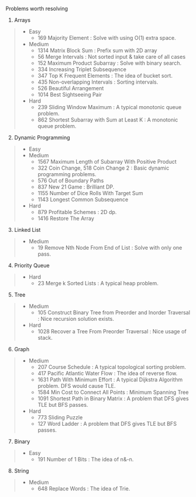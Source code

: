 Problems worth resolving 

1. Arrays
>* Easy
>    * 169 Majority Element : Solve with using O(1) extra space.
>* Medium
>    * 1314 Matrix Block Sum : Prefix sum with 2D array
>    * 56 Merge Intervals : Not sorted input & take care of all cases
>    * 152 Maximum Product Subarray : Solve with binary search. 
>    * 334 Increasing Triplet Subsequence
>    * 347 Top K Frequent Elements : The idea of bucket sort.
>    * 435 Non-overlapping Intervals : Sorting intervals. 
>    * 526 Beautiful Arrangement
>    * 1014 Best Sightseeing Pair
>* Hard
>    * 239 Sliding Window Maximum : A typical monotonic queue problem. 
>    * 862 Shortest Subarray with Sum at Least K : A monotonic queue problem. 
2. Dynamic Programming
>* Easy
>* Medium
>    * 1567 Maximum Length of Subarray With Positive Product
>    * 322 Coin Change, 518 Coin Change 2 : Basic dynamic programming problems. 
>    * 576 Out of Boundary Paths
>    * 837 New 21 Game : Brilliant DP. 
>    * 1155 Number of Dice Rolls With Target Sum
>    * 1143 Longest Common Subsequence
>* Hard
>    * 879 Profitable Schemes : 2D dp.
>    * 1416 Restore The Array
3. Linked List
>* Medium
>    * 19 Remove Nth Node From End of List : Solve with only one pass.
4. Priority Queue
>* Hard
>    * 23 Merge k Sorted Lists : A typical heap problem. 
5. Tree
>* Medium
>    * 105 Construct Binary Tree from Preorder and Inorder Traversal : Nice recursion solution exists. 
>* Hard
>    * 1028 Recover a Tree From Preorder Traversal : Nice usage of stack. 
6. Graph
>* Medium
>    * 207 Course Schedule : A typical topological sorting problem. 
>    * 417 Pacific Atlantic Water Flow : The idea of reverse flow.
>    * 1631 Path With Minimum Effort : A typical Dijkstra Algorithm problem. DFS would cause TLE. 
>    * 1584 Min Cost to Connect All Points : Minimum Spanning Tree
>    * 1091 Shortest Path in Binary Matrix : A problem that DFS gives TLE but BFS passes.
>* Hard
>    * 773 Sliding Puzzle
>    * 127 Word Ladder : A problem that DFS gives TLE but BFS passes.
7. Binary
>* Easy
>    * 191 Number of 1 Bits : The idea of n&-n.   
8. String
>* Medium
>   * 648 Replace Words : The idea of Trie. 